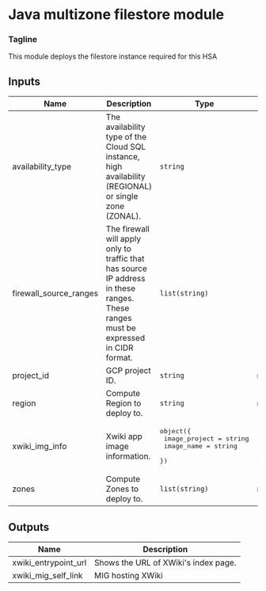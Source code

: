 # Java multizone filestore module

### Tagline
This module deploys the filestore instance required for this HSA

<!-- BEGINNING OF PRE-COMMIT-TERRAFORM DOCS HOOK -->
## Inputs

| Name | Description | Type | Default | Required |
|------|-------------|------|---------|:--------:|
| availability\_type | The availability type of the Cloud SQL instance, high availability (REGIONAL) or single zone (ZONAL). | `string` | `"REGIONAL"` | no |
| firewall\_source\_ranges | The firewall will apply only to traffic that has source IP address in these ranges. These ranges must be expressed in CIDR format. | `list(string)` | <pre>[<br>  "130.211.0.0/22",<br>  "35.191.0.0/16"<br>]</pre> | no |
| project\_id | GCP project ID. | `string` | n/a | yes |
| region | Compute Region to deploy to. | `string` | n/a | yes |
| xwiki\_img\_info | Xwiki app image information. | <pre>object({<br>    image_project = string<br>    image_name    = string<br>  })</pre> | <pre>{<br>  "image_name": "hsa-xwiki-vm-img-latest",<br>  "image_project": "hsa-public"<br>}</pre> | no |
| zones | Compute Zones to deploy to. | `list(string)` | n/a | yes |

## Outputs

| Name | Description |
|------|-------------|
| xwiki\_entrypoint\_url | Shows the URL of XWiki's index page. |
| xwiki\_mig\_self\_link | MIG hosting XWiki |

<!-- END OF PRE-COMMIT-TERRAFORM DOCS HOOK -->
